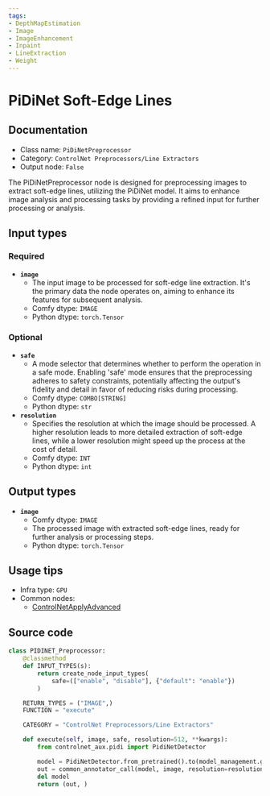 ```yaml
---
tags:
- DepthMapEstimation
- Image
- ImageEnhancement
- Inpaint
- LineExtraction
- Weight
---
```


# PiDiNet Soft-Edge Lines
## Documentation
- Class name: `PiDiNetPreprocessor`
- Category: `ControlNet Preprocessors/Line Extractors`
- Output node: `False`

The PiDiNetPreprocessor node is designed for preprocessing images to extract soft-edge lines, utilizing the PiDiNet model. It aims to enhance image analysis and processing tasks by providing a refined input for further processing or analysis.
## Input types
### Required
- **`image`**
    - The input image to be processed for soft-edge line extraction. It's the primary data the node operates on, aiming to enhance its features for subsequent analysis.
    - Comfy dtype: `IMAGE`
    - Python dtype: `torch.Tensor`
### Optional
- **`safe`**
    - A mode selector that determines whether to perform the operation in a safe mode. Enabling 'safe' mode ensures that the preprocessing adheres to safety constraints, potentially affecting the output's fidelity and detail in favor of reducing risks during processing.
    - Comfy dtype: `COMBO[STRING]`
    - Python dtype: `str`
- **`resolution`**
    - Specifies the resolution at which the image should be processed. A higher resolution leads to more detailed extraction of soft-edge lines, while a lower resolution might speed up the process at the cost of detail.
    - Comfy dtype: `INT`
    - Python dtype: `int`
## Output types
- **`image`**
    - Comfy dtype: `IMAGE`
    - The processed image with extracted soft-edge lines, ready for further analysis or processing steps.
    - Python dtype: `torch.Tensor`
## Usage tips
- Infra type: `GPU`
- Common nodes:
    - [ControlNetApplyAdvanced](../../Comfy/Nodes/ControlNetApplyAdvanced.md)



## Source code
```python
class PIDINET_Preprocessor:
    @classmethod
    def INPUT_TYPES(s):
        return create_node_input_types(
            safe=(["enable", "disable"], {"default": "enable"})
        )

    RETURN_TYPES = ("IMAGE",)
    FUNCTION = "execute"

    CATEGORY = "ControlNet Preprocessors/Line Extractors"

    def execute(self, image, safe, resolution=512, **kwargs):
        from controlnet_aux.pidi import PidiNetDetector

        model = PidiNetDetector.from_pretrained().to(model_management.get_torch_device())
        out = common_annotator_call(model, image, resolution=resolution, safe = safe == "enable")
        del model
        return (out, )

```
